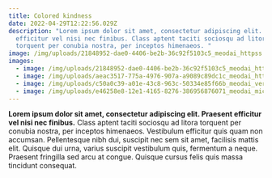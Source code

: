 ```yaml
---
title: Colored kindness
date: 2022-04-29T12:22:56.029Z
description: "Lorem ipsum dolor sit amet, consectetur adipiscing elit. Praesent
  efficitur vel nisi nec finibus. Class aptent taciti sociosqu ad litora
  torquent per conubia nostra, per inceptos himenaeos. "
image: /img/uploads/21848952-dae0-4406-be2b-36c92f5103c5_meodai_httpss.mj.runjweqam__httpss.mj.runughhsl__physically_accurate_visualisation_of_color-space_exporatio-1-.png
images:
  - image: /img/uploads/21848952-dae0-4406-be2b-36c92f5103c5_meodai_httpss.mj.runjweqam__httpss.mj.runughhsl__physically_accurate_visualisation_of_color-space_exporatio-1-.png
  - image: /img/uploads/aeac3517-775a-4976-907a-a9089c89dc1c_meodai_httpss.mj.runea9m2z__httpss.mj.run7lnzw6__micro_photography_of_colored_salt_as_a_scientific_illustra.png
  - image: /img/uploads/c50a0c39-a01e-43c8-963c-50334e85f66b_meodai_very_detailed_isometric_architectural_sketch_of_hsluv_color_space_full_color_spectrum_including_clou-1-.png
  - image: /img/uploads/e46258e8-12e1-4165-8276-386956876071_meodai_micro_photography_of_colored_salt_as_a_scientific_illustration.png
---
```

**Lorem ipsum dolor sit amet, consectetur adipiscing elit. Praesent efficitur vel nisi nec finibus.** Class aptent taciti sociosqu ad litora torquent per conubia nostra, per inceptos himenaeos. Vestibulum efficitur quis quam non accumsan. Pellentesque nibh dui, suscipit nec sem sit amet, facilisis mattis elit. Quisque dui urna, varius suscipit vestibulum quis, fermentum a neque. Praesent fringilla sed arcu at congue. Quisque cursus felis quis massa tincidunt consequat.